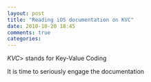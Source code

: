 ```yaml
---
layout: post
title: "Reading iOS documentation on KVC"
date: 2010-10-20 18:45
comments: true
categories: 
---
```


*KVC*> stands for Key-Value Coding


It is time to seriously engage the documentation

